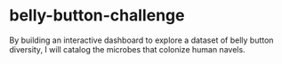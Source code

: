# belly-button-challenge
By building an interactive dashboard to explore a dataset of belly button diversity, I will catalog the microbes that colonize human navels.
